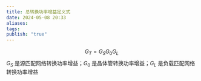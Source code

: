 ```yaml
---
title: 总转换功率增益定义式
date: 2024-05-08 20:33
aliases: 
tags: 
publish: "true"
---
```

$$
G_{T} = G_{S}G_{0}G_{L}
$$
$G_{S}$ 是源匹配网络转换功率增益；$G_{0}$ 是晶体管转换功率增益；$G_{L}$ 是负载匹配网络转换功率增益